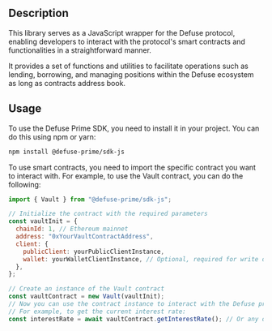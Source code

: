 ## Description

This library serves as a JavaScript wrapper for the Defuse protocol, enabling developers to interact with the protocol's smart contracts and functionalities in a straightforward manner.

It provides a set of functions and utilities to facilitate operations such as lending, borrowing, and managing positions within the Defuse ecosystem as long as contracts address book.

## Usage

To use the Defuse Prime SDK, you need to install it in your project. You can do this using npm or yarn:

```bash
npm install @defuse-prime/sdk-js
```

To use smart contracts, you need to import the specific contract you want to interact with. For example, to use the Vault contract, you can do the following:

```javascript
import { Vault } from "@defuse-prime/sdk-js";

// Initialize the contract with the required parameters
const vaultInit = {
  chainId: 1, // Ethereum mainnet
  address: "0xYourVaultContractAddress",
  client: {
    publicClient: yourPublicClientInstance,
    wallet: yourWalletClientInstance, // Optional, required for write operations
  },
};
```

```javascript
// Create an instance of the Vault contract
const vaultContract = new Vault(vaultInit);
// Now you can use the contract instance to interact with the Defuse protocol
// For example, to get the current interest rate:
const interestRate = await vaultContract.getInterestRate(); // Or any other method provided by the contract
```
